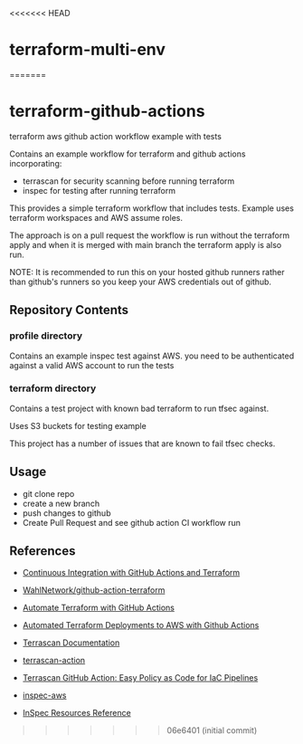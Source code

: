 <<<<<<< HEAD
# terraform-multi-env
=======
# terraform-github-actions
terraform aws github action workflow example with tests

Contains an example workflow for terraform and github actions incorporating:
- terrascan for security scanning before running terraform  
- inspec for testing after running terraform 

This provides a simple terraform workflow that includes tests. 
Example uses terraform workspaces and AWS assume roles. 

The approach is on a pull request the workflow is run without the terraform apply and when it is merged with main branch the terraform apply is also run.  

NOTE: It is recommended to run this on your hosted github runners rather than github's runners so you keep your AWS credentials out of github. 


## Repository Contents 

### profile directory 

Contains an example inspec test against AWS. you need to be authenticated against a valid AWS account to run the tests 

### terraform directory 

Contains a test project with known bad terraform to run tfsec against.

Uses S3 buckets for testing example 

This project has a number of issues that are known to fail tfsec checks.

## Usage 

- git clone repo 
- create a new branch 
- push changes to github 
- Create Pull Request and see github action CI workflow run  


## References 

- [Continuous Integration with GitHub Actions and Terraform](https://wahlnetwork.com/2020/05/12/continuous-integration-with-github-actions-and-terraform/)
- [WahlNetwork/github-action-terraform](https://github.com/WahlNetwork/github-action-terraform)
- [Automate Terraform with GitHub Actions](https://learn.hashicorp.com/tutorials/terraform/github-actions)
- [Automated Terraform Deployments to AWS with Github Actions](https://medium.com/@dnorth98/automated-terraform-deployments-to-aws-with-github-actions-c590c065c179)

- [Terrascan Documentation](https://docs.accurics.com/projects/accurics-terrascan/en/latest/)
- [terrascan-action](https://github.com/accurics/terrascan-action)
- [Terrascan GitHub Action: Easy Policy as Code for IaC Pipelines](https://www.accurics.com/blog/devops-blog/terrascan-github-action-policy-as-code-for-iac-pipelines/)

- [inspec-aws](https://github.com/inspec/inspec-aws)
- [InSpec Resources Reference](https://docs.chef.io/inspec/resources/)
>>>>>>> 06e6401 (initial commit)
